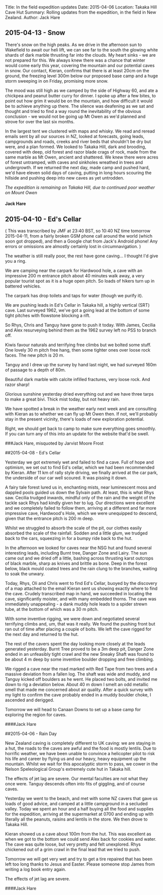 Title: In the field expedition updates
Date: 2015-04-06
Location: Takaka Hill Cave Hut
Summary: Rolling updates from the expedition, in the field in New Zealand.
Author: Jack Hare

## 2015-04-13 - Snow

There's snow on the high peaks. As we drive in the afternoon sun to Wakefield
to await our heli lift, we can see far to the south the glowing white shards of
dark marble thrusting far into the clouds. My heart sinks - we are not prepared
for this. We always knew there was a chance that winter would come early this
year, covering the mountain and our potential caves in snow. Our contact,
Kieran, confirms that there is at least 20cm on the ground, the freezing level
300m below our proposed base camp and a huge storm sweeping in on Friday,
promising more snow.

The mood was still high as we camped by the side of Highway 60, and ate
a chickpea and peanut butter curry for dinner. I spoke up after a few bites, to
point out how grim it would be on the mountain, and how difficult it would be
to achieve anything up there. The silence was deafening as we sat and thought
and tried to find a way round the inevitability of the obvious conclusion - we
would not be going up Mt Owen as we'd planned and strove for over the last six
months.

In the largest tent we clustered with maps and whisky. We read and reread
emails sent by all our sources in NZ, looked at forecasts, going leads,
campgrounds and roads, creeks and river beds that shouldn't be dry but were,
and a plan formed. We looked to Takaka Hill, dark and brooding, covered with
deep, old forest and razor blade crags of rock, made from the same marble as Mt
Owen, ancient and shattered. We knew there were acres of forest untramped, with
caves and sinkholes wreathed in trees and undergrowth. If we returned the next
day, made camp and pushed hard, we'd have eleven solid days of caving, putting
in long hours scouring the hillside and pushing deep into new caves as yet
untrodden.

*The expedition is remaining on Takaka Hill, due to continued poor weather on
Mount Owen*

#### Jack Hare

## 2015-04-10 - Ed's Cellar 

( This was transcribed by JMF at 23:40 BST, so 10:40 NZ time tomorrow 2015-04-11, 
from a fairly broken GSM phone call around the
world (which soon got dropped), and then a Google chat from Jack's Android phone! 
Any errors or omissions are almostly certainly lost in circumnavigation. )

The weather is still really poor, the rest have gone caving... I thought I'd
give you a ring.

We are camping near the carpark for
Hardwood hole, a cave with an impressive 200 m entrance pitch about 40 minutes
walk away, a very popular tourist spot as it is a huge open pitch. So loads of
hikers turn up in battered vehicles.

The carpark has drop toilets and taps for water (though we purify it). 

We are pushing leads in Ed's Cellar in Takaka hill, a highly vertical (SRT)
cave.
Last surveyed 1962, we've got a going lead at the bottom of some tight pitches
with flowstone blocking a rift.

So Rhys, Chris and Tanguy have gone to push it today. 
With James, Cecilia and Alex resurveying behind them as the 1962 survey left no
PSS to branch off.

Kiwis favour naturals and terrifying free climbs but we bolted some stuff. One
lovely 30 m pitch free hang, then some tighter ones over loose rock faces. The
new pitch is 20 m.

Tanguy and I drew up the survey by hand last night, we had surveyed 160m of
passage to a depth of 80m.

Beautiful dark marble with calcite infilled fractures, very loose rock.
And razor sharp!

Glorious sunshine yesterday dried everything out and we have three tarps to
make a great bivi.
Thick mist today, but not heavy rain.

We have spotted a break in the weather early next week and are consulting with
Kieran as to whether we can fly up Mt Owen then. If not, we'll probably stay in
the present vicinity, there's loads of new exploration potential.

Right, we should get back to camp to make sure everything goes smoothly. If you
can turn any of this into an update for the website that'd be swell.

###Jack Hare, misquoted by Jarvist Moore Frost

##2015-04-08 - Ed's Cellar

Yesterday we got extremely wet and failed to find a cave. Full of hope and
optimism, we set out to find Ed's cellar, which we had been recommended by
Kieran. After 11 km of rally style driving, we finally arrived at the car park,
the underside of our car well scoured. It was pissing it down.

A fairy tale forest lured us in, enchanting mists, near luminescent moss and
dappled pools guided us down the Sylvain path. At least, this is what Rhys
saw. Cecilia trudged inwards, mindful only of the rain and the weight of the
tackle sack Rhys had kindly given her to lug. Our directions were excellent and
we completely failed to follow them, arriving at a different and far more
impressive cave, Hardwood's Hole, which we were unequipped to descend, given
that the entrance pitch is 200 m deep.

Whilst we struggled to absorb the scale of the pit, our clothes easily absorbed
the scale of the rainfall. Sodden and a little glum, we trudged back to the
cars, squeezing in for a bumpy ride back to the hut.

In the afternoon we looked for caves near the NSG hut and found several
interesting leads, including Burnt tree, Danger Zone and Lairy. The sun came
out and we dried off a little, bashing across thrusting karst outcrops of black
marble, sharp as knives and brittle as bone. Deep in the forest below, black
mould coated trees and the rain clung to the branches, waiting to soak the
unwary.

Today, Rhys, Oli and Chris went to find Ed's Cellar, buoyed by the discovery of
a map attached to the email Kieran sent us showing exactly where to find the
cave. Crudely transcribed map in hand, we succeeded in locating the cave,
significantly moister, and with many embedded thorns. The cave was immediately
unappealing - a dank muddy hole leads to a spider strewn tube, at the bottom of
which was a 30 m pitch.

With some inventive rigging, we were down and negotiated several terrifying
climbs and, um, that was it really. We found the pushing front but ran out of
time after placing a couple of bolts. We left the cave rigged for the next day
and returned to the hut.

The rest of the cavers spent the day looking more closely at the leads
generated yesterday. Burnt Tree proved to be a 3m deep pit, Danger Zone ended
in an unfeasibly tight crawl and the new Sneaky Shaft was found to be about
4 m deep by some inventive boulder dropping and free climbing.

We rigged a cave near the road marked with Red Tape from two trees and
a massive deviation from a fallen log. The shaft was wide and muddy, and Tanguy
kicked off boulders as he went. He placed two bolts, and invited me down to rig
a deviation below. About 40 m down I smelt an odd metallic smell that made me
concerned about air quality. After a quick survey with my light to confirm the
cave probably ended in a muddy boulder choke, I ascended and derigged.

Tomorrow we will head to Canaan Downs to set up a base camp for exploring the
region for caves.

####Jack Hare

##2015-04-06 - Rain Day

New Zealand caving is completely different to UK caving: we are staying in
a hut, the roads to the caves are awful and the food is mostly lentils. Due to
horrific weather, we have been unable to convince a helicopter pilot to risk
his life and career by flying us and our heavy, heavy equipment up the
mountain. Whilst we wait for this apocalyptic storm to pass, we cower in the
Nelson Speleological Group's extremely cute hut in Takaka hill.

The effects of jet lag are severe. Our mental faculties are not what they once
were. Tanguy descends often into fits of giggling, and of course caves.

Yesterday we went to the beach, and met with some NZ cavers that gave us loads
of good advice, and camped at a little campground in a secluded valley. Today
we spent an hour and a half buying all the food and supplies for the
expedition, arriving at the supermarket at 0700 and ending up with literally
all the peanuts, raisins and lentils in the store. We then drove to Takaka
Hill.

Kieran showed us a cave about 100m from the hut. This was excellent as when we
got to the bottom we could send Alex back for cookies and water. The cave was
quite loose, but very pretty and felt unexplored. Rhys chickened out of a grim
crawl in the final lead that we tried to push.

Tomorrow we will get very wet and try to get a tire repaired that has been left
too long thanks to Jesus and Easter. Please someone stop James from writing
a log book entry again.

The effects of jet lag are severe.

####Jack Hare

